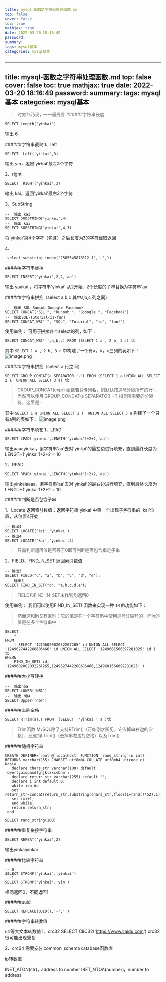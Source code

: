 ```yaml
---
title: mysql-函数之字符串处理函数.md
top: false
cover: false
toc: true
mathjax: true
date: 2022-03-20 18:16:49
password:
summary:
tags: mysql基本
categories: mysql基本
---
```

---
title: mysql-函数之字符串处理函数.md
top: false
cover: false
toc: true
mathjax: true
date: 2022-03-20 18:16:49
password:
summary:
tags: mysql基本
categories: mysql基本
---
> 时穷节乃现，一一垂丹青
######字符串长度
~~~
SELECT Length('yinkai')   
~~~
输出 6


######字符串截取
1、left
~~~
SELECT  Left('yinkai',3)  
~~~
输出 yin，返回'yinkai'最左3个字符

2、right
~~~
SELECT  RIGHT('yinkai',3)  
~~~
输出 kai，返回'yinkai'最右3个字符

3、SubString
~~~
--  输出 kai
SELECT SUBSTRING('yinkai',4)
--  输出 kai
SELECT SUBSTRING('yinkai',4,3) 
~~~
将'yinkai'第4个字符（包含）之后长度为3的字符截取返回


4、
~~~
 select substring_index('2565545878812-1','-',1)
~~~


######字符串替换
~~~
SELECT INSERT('yinkai',2,2,'aa')
~~~
输出 yaakai ，将字符串'yinkai' 从2开始，2个长度的子串替换为字符串'aa'

######字符串拼接（select a,b,c 其中a,b,c 列之间）
~~~
--  输出 SQL Runoob Gooogle Facebook
SELECT CONCAT("SQL ", "Runoob ", "Gooogle ", "Facebook")
--  输出SQL-Tutorial-is-fun!
SELECT CONCAT_WS("-", "SQL", "Tutorial", "is", "fun!")
~~~

使用举例：
可用于拼接各个select的列，如下：
~~~
SELECT CONCAT_WS('-',a,b,c) FROM (SELECT 1 a , 2 b, 3 c) tb
~~~

其中 `SELECT 1 a , 2 b, 3 c` 中构建了一个有a，b，c三列的表如下：
![image.png](https://upload-images.jianshu.io/upload_images/13965490-6272d57095f2dd10.png?imageMogr2/auto-orient/strip%7CimageView2/2/w/1240)


######字符串拼接（select a 行之间）
~~~
SELECT GROUP_CONCAT(a SEPARATOR '-') FROM (SELECT 1 a UNION ALL SELECT 2 a  UNION ALL SELECT 3 a) tb
~~~
> GROUP_CONCAT(expr) 函数若只传列名，则默认按逗号分隔所有的行；当然可以使用 GROUP_CONCAT(a SEPARATOR '-') 指定所需要的分隔符，这里是`-`

其中 `SELECT 1 a UNION ALL SELECT 2 a  UNION ALL SELECT 3 a` 构建了一个只有a列的表如下：
![image.png](https://upload-images.jianshu.io/upload_images/13965490-3b9c0879706802fa.png?imageMogr2/auto-orient/strip%7CimageView2/2/w/1240)



######字符串填充
1、LPAD
~~~
SELECT LPAD('yinkai',LENGTH('yinkai')+2+2,'aa')
~~~
输出aaaayinkai，用字符串'aa'去对'yinkai'的最左边进行填充，直到最终长度为 LENGTH('yinkai')+2+2 = 10

2、RPAD
~~~
SELECT RPAD('yinkai',LENGTH('yinkai')+2+2,'aa')
~~~
输出yinkaiaaaa，用字符串'aa'去对'yinkai'的最右边进行填充，直到最终长度为 LENGTH('yinkai')+2+2 = 10



######判断是否包含子串

1、Locate   返回索引数值；返回字符串'yinkai'中第一个出现子字符串的 'kai'位置，从位置4开始
~~~
-- 输出4
SELECT LOCATE('kai','yinkai') 
-- 输出4
SELECT LOCATE('kai','yinkai',4) 
~~~ 

> 只需判断返回值是否等于0即可判断是否包含指定子串

2、FIELD、FIND_IN_SET  返回索引数值

~~~
-- 输出3
SELECT FIELD("c", "a", "b", "c", "d", "e"); 
--  输出3
SELECT FIND_IN_SET("c", "a,b,c,d,e");
~~~
> FIELD和FIND_IN_SET未找到均返回0

使用举例：
我们可以使用FIND_IN_SET()函数来实现一种 `IN` 的功能如下：
> 然而这和IN又有区别：它的值是在一个字符串中使用逗号分隔开的，而in的值是在多个字符串中
~~~
SELECT
	* 
FROM
	( SELECT '1249602002032267265' id UNION ALL SELECT '1249627442268606466' id UNION ALL SELECT '1249601566097281025' id ) tb 
WHERE
	FIND_IN_SET( id, '1249602002032267265,1249627442268606466,1249601566097281025' )
~~~ 


 ######大小写转换
~~~
--  输出nba
SELECT LOWER('NBA')
--  输出 NBA
SELECT Upper('nba')
~~~


######去除空格
~~~
SELECT RTrim(a),a FROM  (SELECT  'yinkai ' a )tb
~~~

>Trim函数 MySQL除了支持RTrim()（正如刚才所见，它去掉串右边的空格），还支持LTrim()（去掉串左边的空格）以及Trim()


######随机字符串
~~~
CREATE DEFINER=`root`@`localhost` FUNCTION `rand_string`(n int) RETURNS varchar(255) CHARSET utf8mb4 COLLATE utf8mb4_unicode_ci
begin
   declare chars_str varchar(100) default 'qwertyuiopasdfghjklzxcvbnm';
   declare return_str varchar(255) default '';
   declare i int default 0;
   while i<n do
   set return_str=concat(return_str,substring(chars_str,floor(1+rand()*52),1));
   set i=i+1;
   end while;
   return return_str;
 end
~~~
~~~
SELECT rand_string(100)
~~~
######重复拼接字符串
~~~
SELECT REPEAT('yinkai',2)
~~~
输出yinkaiyinkai

######比较字符串
~~~
-- 0
SELECT STRCMP('yinkai','yinkai')
-- 1
SELECT STRCMP('yinkai','yin')
~~~
相同返回0，不同返回1

######uuid
~~~
SELECT REPLACE(UUID(),'-','')
~~~

######字符串转数值

url等大文本转数值
1、crc32
SELECT CRC32('https://www.baidu.com')
crc32很可能出现重复

2、crc64
需要安装 common_schema database函数库

ip转数值

INET_ATON(str)，address to number
INET_NTOA(number)，number to address


